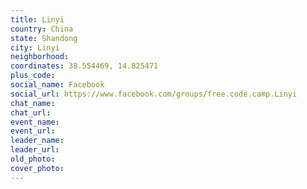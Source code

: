 ```yaml
---
title: Linyi
country: China
state: Shandong
city: Linyi
neighborhood: 
coordinates: 38.554469, 14.825471
plus_code:
social_name: Facebook
social_url: https://www.facebook.com/groups/free.code.camp.Linyi
chat_name:
chat_url:
event_name:
event_url:
leader_name:
leader_url:
old_photo: 
cover_photo:
---
```

